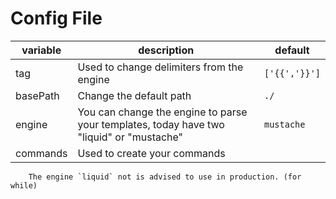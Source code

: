 # Config File

| variable | description                                                                              | default       |
| -------- | ---------------------------------------------------------------------------------------- | ------------- |
| tag      | Used to change delimiters from the engine                                                | `['{{','}}']` |
| basePath | Change the default path                                                                  | `./`          |
| engine   | You can change the engine to parse your templates, today have two "liquid" or "mustache" | `mustache`    |
| commands | Used to create your commands                                                             |               |

```
    The engine `liquid` not is advised to use in production. (for while)
```